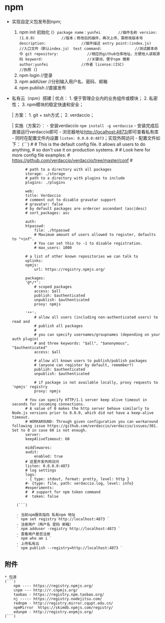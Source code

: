 # npm

* 实现自定义包发布到npm;
    1. npm init 初始化
    (```)
        package name：yunfei        //插件名称
        version: (1.0.0)            //版本；修改后的插件，再次上传，需修改版本号
        description:                //插件描述
        entry point:(index.js)      //入口文件（默认index.js）
        test command:               //测试脚本命令
        git repository:             //相应的github仓库地址，方便他人读取源码
        keyword:                    //关键词，便于npm 搜索
        author:yunfei               //作者
        license:(ISC)               //执照
    (```)
    2. npm login    //登录
    3. npm addUser  //分别输入用户名、密码、邮箱
    4. npm publish  //直接发布

* 私有云（npm）搭建
    | 优点：
        1. 便于管理企业内的业务组件或模块；
        2. 私密性；
        3. npm模块的稳定快速和安全；
    
    | 方案：
        1. git + ssh方式；
        2. verdaccio；

    | 实施（方案2）：
        - 安装verdaccio
        ` npm install -g verdaccio `
        - 安装完成后 直接运行verdaccio即可
        - 浏览器地址[http://localhost:4873/](http://localhost:4873/)即可查看私有库
        - 同时在配置文件内设置 ` listen: 0.0.0.0:4873 `；实现外网访问
        - 配置文件如下：
        (```)
            #
            # This is the default config file. It allows all users to do anything,
            # so don't use it on production systems.
            #
            # Look here for more config file examples:
            # https://github.com/verdaccio/verdaccio/tree/master/conf
            #

            # path to a directory with all packages
            storage: ./storage
            # path to a directory with plugins to include
            plugins: ./plugins

            web:
            title: Verdaccio
            # comment out to disable gravatar support
            # gravatar: false
            # by default packages are ordercer ascendant (asc|desc)
            # sort_packages: asc

            auth:
            htpasswd:
                file: ./htpasswd
                # Maximum amount of users allowed to register, defaults to "+inf".
                # You can set this to -1 to disable registration.
                # max_users: 1000

            # a list of other known repositories we can talk to
            uplinks:
            npmjs:
                url: https://registry.npmjs.org/

            packages:
            '@*/*':
                # scoped packages
                access: $all
                publish: $authenticated
                unpublish: $authenticated
                proxy: npmjs

            '**':
                # allow all users (including non-authenticated users) to read and
                # publish all packages
                #
                # you can specify usernames/groupnames (depending on your auth plugin)
                # and three keywords: "$all", "$anonymous", "$authenticated"
                access: $all

                # allow all known users to publish/publish packages
                # (anyone can register by default, remember?)
                publish: $authenticated
                unpublish: $authenticated

                # if package is not available locally, proxy requests to 'npmjs' registry
                proxy: npmjs

            # You can specify HTTP/1.1 server keep alive timeout in seconds for incoming connections.
            # A value of 0 makes the http server behave similarly to Node.js versions prior to 8.0.0, which did not have a keep-alive timeout.
            # WORKAROUND: Through given configuration you can workaround following issue https://github.com/verdaccio/verdaccio/issues/301. Set to 0 in case 60 is not enough.
            server:
            keepAliveTimeout: 60

            middlewares:
            audit:
                enabled: true
            # 这里开发外网访问
            listen: 0.0.0.0:4873
            # log settings
            logs:
            - { type: stdout, format: pretty, level: http }
            #- {type: file, path: verdaccio.log, level: info}
            #experiments:
            #  # support for npm token command
            #  token: false

        (```)

        - 当前npm服务指向 私有npm 地址
        ` npm set registry http://localhost:4873 `
        - 注册用户（用户名 密码 邮箱）
        ` npm adduser -registry http://localhost:4873 `
        - 查看用户是否注册
        ` npm who am i `
        - 上传私有云
        ` npm publish --registry=http://localhost:4873 `

## 附件

    * 包源
    (```)
        npm ---- https://registry.npmjs.org/
        cnpm --- http://r.cnpmjs.org/
        taobao - https://registry.npm.taobao.org/
        nj ----- https://registry.nodejitsu.com/
        rednpm - http://registry.mirror.cqupt.edu.cn/
        npmMirror  https://skimdb.npmjs.com/registry/
        edunpm - http://registry.enpmjs.org/
    (```)